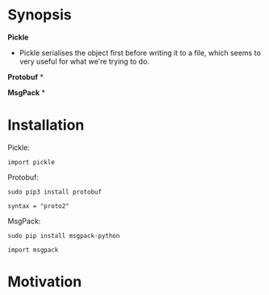 # Synopsis


**Pickle**
   * Pickle serialises the object first before writing it to a file, which seems to very useful for what we're trying to do.

**Protobuf**
    * 
    
**MsgPack**
    * 

# Installation
Pickle:

`import pickle`

Protobuf:

`sudo pip3 install protobuf`

`syntax = "proto2"`

MsgPack:

`sudo pip install msgpack-python`

`import msgpack`
# Motivation

